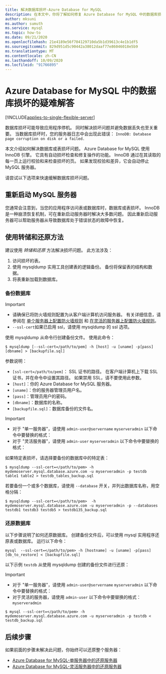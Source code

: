 ```yaml
---
title: 解决数据库损坏-Azure Database for MySQL
description: 在本文中，你将了解如何修复 Azure Database for MySQL 中的数据库损坏问题。
author: mksuni
ms.author: sumuth
ms.service: mysql
ms.topic: how-to
ms.date: 09/21/2020
ms.openlocfilehash: 21e4189e56f704129710da5b1d39613c4e1b1df5
ms.sourcegitcommit: 829d951d5c90442a38012daaf77e86046018e5b9
ms.translationtype: MT
ms.contentlocale: zh-CN
ms.lasthandoff: 10/09/2020
ms.locfileid: "91766895"
---
```

# <a name="troubleshoot-database-corruption-in-azure-database-for-mysql"></a>Azure Database for MySQL 中的数据库损坏的疑难解答
[!INCLUDE[applies-to-single-flexible-server](includes/applies-to-single-flexible-server.md)]

数据库损坏可能导致应用程序停机。 同时解决损坏问题并避免数据丢失也至关重要。 当数据库损坏时，您的服务器日志中会出现此错误： `InnoDB: Database page corruption on disk or a failed.`

本文介绍如何解决数据库或表损坏问题。 Azure Database for MySQL 使用 InnoDB 引擎。 它具有自动损坏检查和修复操作的功能。 InnoDB 通过在其读取的每一页上运行校验和来检查损坏的页。 如果发现校验和差异，它会自动停止 MySQL 服务器。

请尝试以下选项来快速缓解数据库损坏问题。

## <a name="restart-your-mysql-server"></a>重新启动 MySQL 服务器

您通常会注意到，当您的应用程序访问表或数据库时，数据库或表损坏。 InnoDB 是一种崩溃恢复机制，可在重新启动服务器时解决大多数问题。 因此重新启动服务器可以帮助服务器从导致数据库处于错误状态的故障中恢复。

## <a name="use-the-dump-and-restore-method"></a>使用转储和还原方法

建议使用 *转储和还原* 方法解决损坏问题。 此方法涉及：
1. 访问损坏的表。
1. 使用 mysqldump 实用工具创建表的逻辑备份。 备份将保留表的结构和数据。
1. 将表重新加载到数据库。

### <a name="back-up-your-database-or-tables"></a>备份数据库

> [!Important]
> - 请确保已将防火墙规则配置为从客户端计算机访问服务器。 有关详细信息，请参阅在 [单个服务器上配置防火墙规则](howto-manage-firewall-using-portal.md) 和 [在灵活的服务器上配置防火墙规则](flexible-server/how-to-connect-tls-ssl.md)。
> - `--ssl-cert`如果已启用 ssl，请使用 mysqldump 的 ssl 选项。

使用 mysqldump 从命令行创建备份文件。 使用此命令：

```
$ mysqldump [--ssl-cert=/path/to/pem] -h [host] -u [uname] -p[pass] [dbname] > [backupfile.sql]
```

参数说明：
- `[ssl-cert=/path/to/pem]`： SSL 证书的路径。 在客户端计算机上下载 SSL 证书，并在命令中设置其路径。 如果禁用 SSL，请不要使用此参数。
- `[host]`：你的 Azure Database for MySQL 服务器。
- `[uname]`：你的服务器管理员用户名。
- `[pass]`：管理员用户的密码。
- `[dbname]`：数据库的名称。
- `[backupfile.sql]`：数据库备份的文件名。

> [!Important]
> - 对于 "单一服务器"，请使用 `admin-user@servername` `myserveradmin` 以下命令中要替换的格式：
> - 对于 "灵活服务器"，请使用 `admin-user` `myserveradmin` 以下命令中要替换的格式：

如果特定表损坏，请选择要备份的数据库中的特定表：
```
$ mysqldump --ssl-cert=</path/to/pem> -h mydemoserver.mysql.database.azure.com -u myserveradmin -p testdb table1 table2 > testdb_tables_backup.sql
```

若要备份一个或多个数据库，请使用 `--database` 开关，并列出数据库名称，用空格分隔：

```
$ mysqldump --ssl-cert=</path/to/pem>  -h mydemoserver.mysql.database.azure.com -u myserveradmin -p --databases testdb1 testdb3 testdb5 > testdb135_backup.sql
```

### <a name="restore-your-database-or-tables"></a>还原数据库

以下步骤说明了如何还原数据库。 创建备份文件后，可以使用 mysql 实用程序还原表或数据库。 运行以下命令：

```
mysql  --ssl-cert=</path/to/pem> -h [hostname] -u [uname] -p[pass] [db_to_restore] < [backupfile.sql]
```
以下示例 `testdb` 从使用 mysqldump 创建的备份文件进行还原： 

> [!Important]
> - 对于 "单一服务器"，请使用 `admin-user@servername` `myserveradmin` 以下命令中要替换的格式：
> - 对于灵活的服务器，请使用 ```admin-user``` 以下命令中要替换的格式： `myserveradmin` 

```
$ mysql --ssl-cert=</path/to/pem> -h mydemoserver.mysql.database.azure.com -u myserveradmin -p testdb < testdb_backup.sql
```

## <a name="next-steps"></a>后续步骤
如果前面的步骤未解决此问题，你始终可以还原整个服务器：
- [Azure Database for MySQL-单服务器中的还原服务器](howto-restore-server-portal.md)
- [Azure Database for MySQL-灵活服务器中的还原服务器](flexible-server/how-to-restore-server-portal.md)



